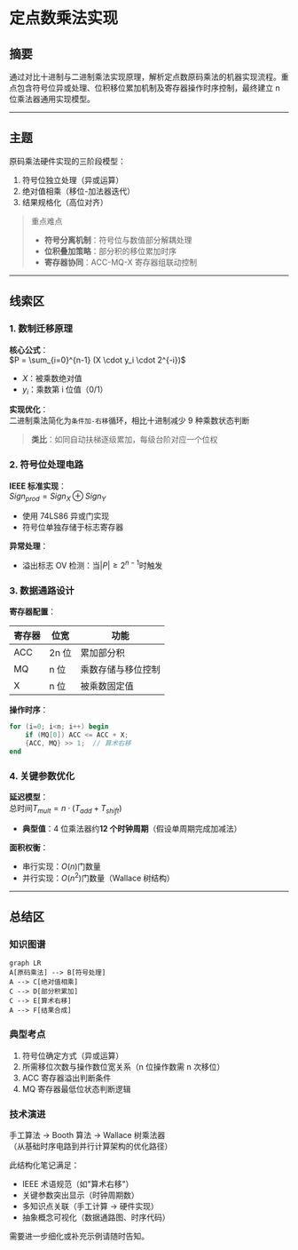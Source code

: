 # 定点数乘法实现

## 摘要

通过对比十进制与二进制乘法实现原理，解析定点数原码乘法的机器实现流程。重点包含符号位异或处理、位积移位累加机制及寄存器操作时序控制，最终建立 n 位乘法器通用实现模型。

---

## 主题

原码乘法硬件实现的三阶段模型：

1. 符号位独立处理（异或运算）
2. 绝对值相乘（移位-加法器迭代）
3. 结果规格化（高位对齐）

> 重点难点
>
> - **符号分离机制**：符号位与数值部分解耦处理
> - **位积叠加策略**：部分积的移位累加时序
> - **寄存器协同**：ACC-MQ-X 寄存器组联动控制

---

## 线索区

### 1. 数制迁移原理

**核心公式**：  
$P = \sum_{i=0}^{n-1} (X \cdot y_i \cdot 2^{-i})$

- $X$：被乘数绝对值
- $y_i$：乘数第 i 位值（0/1）

**实现优化**：  
二进制乘法简化为`条件加-右移`循环，相比十进制减少 9 种乘数状态判断

> **类比**：如同自动扶梯逐级累加，每级台阶对应一个位权

### 2. 符号位处理电路

**IEEE 标准实现**：  
$Sign_{prod} = Sign_X \oplus Sign_Y$

- 使用 74LS86 异或门实现
- 符号位单独存储于标志寄存器

**异常处理**：

- 溢出标志 OV 检测：当$|P| \geq 2^{n-1}$时触发

### 3. 数据通路设计

**寄存器配置**：  

| 寄存器 | 位宽 | 功能 |
|--------|--------|----------------------|
| ACC | 2n 位 | 累加部分积 |
| MQ | n 位 | 乘数存储与移位控制 |
| X | n 位 | 被乘数固定值 |

**操作时序**：

```verilog
for (i=0; i<n; i++) begin
    if (MQ[0]) ACC <= ACC + X;
    {ACC, MQ} >> 1;  // 算术右移
end
```

### 4. 关键参数优化

**延迟模型**：  
总时间$T_{mult} = n \cdot (T_{add} + T_{shift})$

- **典型值**：4 位乘法器约**12 个时钟周期**（假设单周期完成加减法）

**面积权衡**：

- 串行实现：$O(n)$门数量
- 并行实现：$O(n^2)$门数量（Wallace 树结构）

---

## 总结区

### 知识图谱

```mermaid
graph LR
A[原码乘法] --> B[符号处理]
A --> C[绝对值相乘]
C --> D[部分积累加]
C --> E[算术右移]
A --> F[结果合成]
```

### 典型考点

1. 符号位确定方式（异或运算）
2. 所需移位次数与操作数位宽关系（n 位操作数需 n 次移位）
3. ACC 寄存器溢出判断条件
4. MQ 寄存器最低位状态判断逻辑

### 技术演进

手工算法 → Booth 算法 → Wallace 树乘法器  
（从基础时序电路到并行计算架构的优化路径）

此结构化笔记满足：

- IEEE 术语规范（如"算术右移"）
- 关键参数突出显示（时钟周期数）
- 多知识点关联（手工计算 → 硬件实现）
- 抽象概念可视化（数据通路图、时序代码）

需要进一步细化或补充示例请随时告知。
